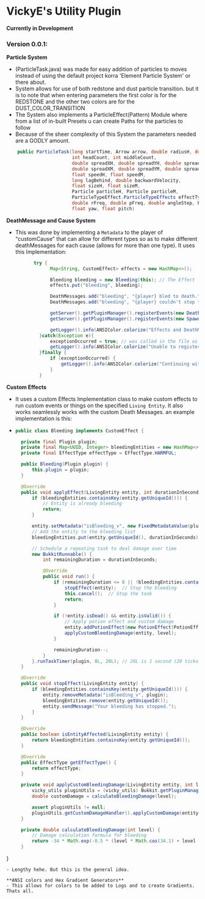 # VickyE's Utility Plugin
**Currently in Development**

### Version 0.0.1:
**Particle System**
- (ParticleTask.java) was made for easy addition of particles to moves instead of using the default project korra 'Element Particle System' or there about.
- System allows for use of both redstone and dust particle transition. but it is to note that when entering parameters the first color is for the REDSTONE and the other two colors are for the DUST_COLOR_TRANSITION
- The System also implements a ParticleEffect(Pattern) Module where from a list of in-built Presets u can create Paths for the particles to follow
- Because of the sheer complexity of this System the parameters needed are a GODLY amount.
```java
    public ParticleTask(long startTime, Arrow arrow, double radiusH, double radiusM, double heightStep, Color headColor, Color transitionColorStart, Color transitionColorEnd,
                        int headCount, int middleCount,
                        double spreadXH, double spreadYH, double spreadZH,
                        double spreadXM, double spreadYM, double spreadZM,
                        float speedH, float speedM,
                        long lagBehind, double backwardVelocity,
                        float sizeH, float sizeM,
                        Particle particleH, Particle particleM,
                        ParticleTypeEffect.ParticleTypeEffects effectTypeH, ParticleTypeEffect.ParticleTypeEffects effectTypeM,
                        double rFreq, double pFreq, double angleStep, ParticleTypeEffect.SpacingMode spacingMode, int circleNumber,
                        float yaw, float pitch)
```
**DeathMessage and Cause System**
- This was done by implementing a `Metadata` to the player of "customCause" that can allow for different types so as to make different deathMessages for each cause (allows for more than one type). It uses this Implementation:
```java
          try {
                Map<String, CustomEffect> effects = new HashMap<>();

                Bleeding bleeding = new Bleeding(this); // The Effect
                effects.put("bleeding", bleeding);

                DeathMessages.add("bleeding", "{player} bled to death.");
                DeathMessages.add("bleeding", "{player} couldn't stop the bleeding.");

                getServer().getPluginManager().registerEvents(new DeathListener(effects), this);
                getServer().getPluginManager().registerEvents(new SpawnListener(customDamageHandler), this);

                getLogger().info(ANSIColor.colorize("Effects and DeathMessages have been sucessfully Registered.", ANSIColor.PURPLE));
            }catch(Exception e){
                exceptionOccurred = true; // was called in the file as boolean exceptionOccured = false; its internal
                getLogger().info(ANSIColor.colorize("Unable to register Effects and DeathMessages..... Error:" + e.getMessage(), ANSIColor.RED_BOLD));
            }finally {
                if (exceptionOccurred) {
                    getLogger().info(ANSIColor.colorize("Continuing with Loading Some Errors Might Occur", ANSIColor.LIGHT_RED));
                }
            }
```
**Custom Effects**
- It uses a custom Effects Implementation class to make custom effects to run custom events or things on the specified `Living Entity`. It also works seamlessly works with the custom Death Messages. an example implementation is this:
- ```java
  public class Bleeding implements CustomEffect {

    private final Plugin plugin;
    private final Map<UUID, Integer> bleedingEntities = new HashMap<>();
    private final EffectType effectType = EffectType.HARMFUL;

    public Bleeding(Plugin plugin) {
        this.plugin = plugin;
    }

    @Override
    public void applyEffect(LivingEntity entity, int durationInSeconds, int level) {
        if (bleedingEntities.containsKey(entity.getUniqueId())) {
            // Entity is already bleeding
            return;
        }

        entity.setMetadata("isBleeding_v", new FixedMetadataValue(plugin, true));
        // Add the entity to the bleeding list
        bleedingEntities.put(entity.getUniqueId(), durationInSeconds);

        // Schedule a repeating task to deal damage over time
        new BukkitRunnable() {
            int remainingDuration = durationInSeconds;

            @Override
            public void run() {
                if (remainingDuration <= 0 || !bleedingEntities.containsKey(entity.getUniqueId())) {
                    stopEffect(entity);  // Stop the bleeding
                    this.cancel();  // Stop the task
                    return;
                }

                if (!entity.isDead() && entity.isValid()) {
                    // Apply potion effect and custom damage
                    entity.addPotionEffect(new PotionEffect(PotionEffectType.WEAKNESS, 20, level, true, false, false));
                    applyCustomBleedingDamage(entity, level);
                }

                remainingDuration--;
            }
        }.runTaskTimer(plugin, 0L, 20L); // 20L is 1 second (20 ticks)
    }

    @Override
    public void stopEffect(LivingEntity entity) {
        if (bleedingEntities.containsKey(entity.getUniqueId())) {
            entity.removeMetadata("isBleeding_v", plugin);
            bleedingEntities.remove(entity.getUniqueId());
            entity.sendMessage("Your bleeding has stopped.");
        }
    }

    @Override
    public boolean isEntityAffected(LivingEntity entity) {
        return bleedingEntities.containsKey(entity.getUniqueId());
    }

    @Override
    public EffectType getEffectType() {
        return effectType;
    }

    private void applyCustomBleedingDamage(LivingEntity entity, int level) {
        vicky_utils pluginUtils = (vicky_utils) Bukkit.getPluginManager().getPlugin(plugin.getName());
        double customDamage = calculateBleedingDamage(level);

        assert pluginUtils != null;
        pluginUtils.getCustomDamageHandler().applyCustomDamage(entity, customDamage, "bleeding");
    }

    private double calculateBleedingDamage(int level) {
        // Damage calculation formula for bleeding
        return -34 * Math.exp(-0.5 * (level * Math.cos(34.1) + level * Math.sin(39))) + 34;
    }
}
```
- Lengthy hehe. But this is the general idea.

**ANSI colors and Hex Gradient Generators**
- This allows for colors to be added to Logs and to create Gradients. Thats all.


